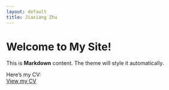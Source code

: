 ```yaml
---
layout: default
title: Jiaxiang Zhu
---
```

# Welcome to My Site!
This is **Markdown** content. The theme will style it automatically.

Here’s my CV:  
[View my CV](https://time-valley.github.io/_assets/downloads/CV.pdf)